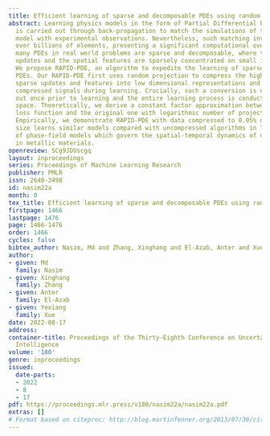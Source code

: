 ```yaml
---
title: Efficient learning of sparse and decomposable PDEs using random projection
abstract: Learning physics models in the form of Partial Differential Equations (PDEs)
  is carried out through back-propagation to match the simulations of the physics
  model with experimental observations. Nevertheless, such matching involves computation
  over billions of elements, presenting a significant computational overhead. We notice
  many PDEs in real world problems are sparse and decomposable, where the temporal
  updates and the spatial features are sparsely concentrated on small interface regions.
  We propose RAPID-PDE, an algorithm to expedite the learning of sparse and decomposable
  PDEs. Our RAPID-PDE first uses random projection to compress the high dimensional
  sparse updates and features into low dimensional representations and then use these
  compressed signals during learning. Crucially, such a conversion is only carried
  out once prior to learning and the entire learning process is conducted in the compressed
  space. Theoretically, we derive a constant factor approximation between the projected
  loss function and the original one with logarithmic number of projected dimensions.
  Empirically, we demonstrate RAPID-PDE with data compressed to 0.05% of its original
  size learns similar models compared with uncompressed algorithms in learning a set
  of phase-field models which govern the spatial-temporal dynamics of nano-scale structures
  in metallic materials.
openreview: SCg9JDUscgq
layout: inproceedings
series: Proceedings of Machine Learning Research
publisher: PMLR
issn: 2640-3498
id: nasim22a
month: 0
tex_title: Efficient learning of sparse and decomposable PDEs using random projection
firstpage: 1466
lastpage: 1476
page: 1466-1476
order: 1466
cycles: false
bibtex_author: Nasim, Md and Zhang, Xinghang and El-Azab, Anter and Xue, Yexiang
author:
- given: Md
  family: Nasim
- given: Xinghang
  family: Zhang
- given: Anter
  family: El-Azab
- given: Yexiang
  family: Xue
date: 2022-08-17
address:
container-title: Proceedings of the Thirty-Eighth Conference on Uncertainty in Artificial
  Intelligence
volume: '180'
genre: inproceedings
issued:
  date-parts:
  - 2022
  - 8
  - 17
pdf: https://proceedings.mlr.press/v180/nasim22a/nasim22a.pdf
extras: []
# Format based on citeproc: http://blog.martinfenner.org/2013/07/30/citeproc-yaml-for-bibliographies/
---
```


